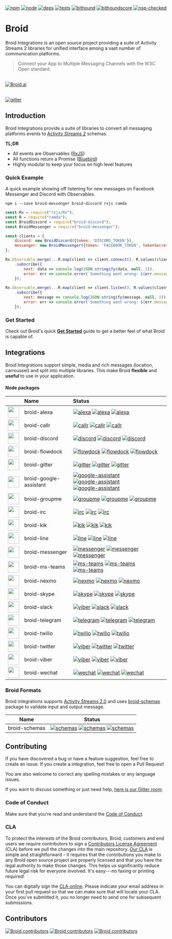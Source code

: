 [alexa-url]:https://github.com/broidHQ/integrations/tree/master/broid-alexa
[alexa-dm]:https://david-dm.org/broidhq/integrations.svg?path=broid-alexa
[alexa-dm-url]:https://david-dm.org/broidhq/integrations?path=broid-alexa
[alexa-npm]:https://img.shields.io/npm/v/broid-alexa.svg

[callr-url]: https://github.com/broidHQ/integrations/tree/master/broid-callr
[callr-dm]: https://david-dm.org/broidhq/integrations.svg?path=broid-callr
[callr-dm-url]: https://david-dm.org/broidhq/integrations?path=broid-callr
[callr-npm]: https://img.shields.io/npm/v/broid-callr.svg

[discord-url]: https://github.com/broidHQ/integrations/tree/master/broid-discord
[discord-dm]: https://david-dm.org/broidhq/integrations.svg?path=broid-discord
[discord-dm-url]: https://david-dm.org/broidhq/integrations?path=broid-discord
[discord-npm]: https://img.shields.io/npm/v/broid-discord.svg

[flowdock-url]: https://github.com/broidHQ/integrations/tree/master/broid-flowdock
[flowdock-dm]: https://david-dm.org/broidhq/integrations.svg?path=broid-flowdock
[flowdock-dm-url]: https://david-dm.org/broidhq/integrations?path=broid-flowdock
[flowdock-npm]: https://img.shields.io/npm/v/broid-flowdock.svg

[gitter-url]: https://github.com/broidHQ/integrations/tree/master/broid-gitter
[gitter-dm]: https://david-dm.org/broidhq/integrations.svg?path=broid-gitter
[gitter-dm-url]: https://david-dm.org/broidhq/integrations?path=broid-gitter
[gitter-npm]: https://img.shields.io/npm/v/broid-gitter.svg

[google-assistant-url]: https://github.com/broidHQ/integrations/tree/master/broid-google-assistant
[google-assistant-dm]: https://david-dm.org/broidhq/integrations.svg?path=broid-google-assistant
[google-assistant-dm-url]: https://david-dm.org/broidhq/integrations?path=broid-google-assistant
[google-assistant-npm]: https://img.shields.io/npm/v/broid-google-assistant.svg

[groupme-url]: https://github.com/broidHQ/integrations/tree/master/broid-groupme
[groupme-dm]: https://david-dm.org/broidhq/integrations.svg?path=broid-groupme
[groupme-dm-url]: https://david-dm.org/broidhq/integrations?path=broid-groupme
[groupme-npm]: https://img.shields.io/npm/v/broid-groupme.svg

[irc-url]: https://github.com/broidHQ/integrations/tree/master/broid-irc
[irc-dm]: https://david-dm.org/broidhq/integrations.svg?path=broid-irc
[irc-dm-url]: https://david-dm.org/broidhq/integrations?path=broid-irc
[irc-npm]: https://img.shields.io/npm/v/broid-irc.svg

[kik-url]: https://github.com/broidHQ/integrations/tree/master/broid-kik
[kik-dm]: https://david-dm.org/broidhq/integrations.svg?path=broid-kik
[kik-dm-url]: https://david-dm.org/broidhq/integrations?path=broid-kik
[kik-npm]: https://img.shields.io/npm/v/broid-kik.svg

[line-url]: https://github.com/broidHQ/integrations/tree/master/broid-line
[line-dm]: https://david-dm.org/broidhq/integrations.svg?path=broid-line
[line-dm-url]: https://david-dm.org/broidhq/integrations?path=broid-line
[line-npm]: https://img.shields.io/npm/v/broid-line.svg

[messenger-url]: https://github.com/broidHQ/integrations/tree/master/broid-messenger
[messenger-dm]: https://david-dm.org/broidhq/integrations.svg?path=broid-messenger
[messenger-dm-url]: https://david-dm.org/broidhq/integrations?path=broid-messenger
[messenger-npm]: https://img.shields.io/npm/v/broid-messenger.svg

[ms-teams-url]: https://github.com/broidHQ/integrations/tree/master/broid-ms-teams
[ms-teams-dm]: https://david-dm.org/broidhq/integrations.svg?path=broid-ms-teams
[ms-teams-dm-url]: https://david-dm.org/broidhq/integrations?path=broid-ms-teams
[ms-teams-npm]: https://img.shields.io/npm/v/broid-ms-teams.svg

[nexmo-url]: https://github.com/broidHQ/integrations/tree/master/broid-nexmo
[nexmo-dm]: https://david-dm.org/broidhq/integrations.svg?path=broid-nexmo
[nexmo-dm-url]: https://david-dm.org/broidhq/integrations?path=broid-nexmo
[nexmo-npm]: https://img.shields.io/npm/v/broid-nexmo.svg

[skype-url]: https://github.com/broidHQ/integrations/tree/master/broid-skype
[skype-dm]: https://david-dm.org/broidhq/integrations.svg?path=broid-skype
[skype-dm-url]: https://david-dm.org/broidhq/integrations?path=broid-skype
[skype-npm]: https://img.shields.io/npm/v/broid-skype.svg

[slack-url]: https://github.com/broidHQ/integrations/tree/master/broid-slack
[slack-dm]: https://david-dm.org/broidhq/integrations.svg?path=broid-slack
[slack-dm-url]: https://david-dm.org/broidhq/integrations?path=broid-slack
[slack-npm]: https://img.shields.io/npm/v/broid-slack.svg

[telegram-url]: https://github.com/broidHQ/integrations/tree/master/broid-telegram
[telegram-dm]: https://david-dm.org/broidhq/integrations.svg?path=broid-telegram
[telegram-dm-url]: https://david-dm.org/broidhq/integrations?path=broid-telegram
[telegram-npm]: https://img.shields.io/npm/v/broid-telegram.svg

[twilio-url]: https://github.com/broidHQ/integrations/tree/master/broid-twilio
[twilio-dm]: https://david-dm.org/broidhq/integrations.svg?path=broid-twilio
[twilio-dm-url]: https://david-dm.org/broidhq/integrations?path=broid-twilio
[twilio-npm]: https://img.shields.io/npm/v/broid-twilio.svg

[twitter-url]: https://github.com/broidHQ/integrations/tree/master/broid-twitter
[twitter-dm]: https://david-dm.org/broidhq/integrations.svg?path=broid-twitter
[twitter-dm-url]: https://david-dm.org/broidhq/integrations?path=broid-twitter
[twitter-npm]: https://img.shields.io/npm/v/broid-twitter.svg

[viber-url]: https://github.com/broidHQ/integrations/tree/master/broid-viber
[viber-dm]: https://david-dm.org/broidhq/integrations.svg?path=broid-viber
[viber-dm-url]: https://david-dm.org/broidhq/integrations?path=broid-viber
[viber-npm]: https://img.shields.io/npm/v/broid-viber.svg

[wechat-url]: https://github.com/broidHQ/integrations/tree/master/broid-wechat
[wechat-dm]: https://david-dm.org/broidhq/integrations.svg?path=broid-wechat
[wechat-dm-url]: https://david-dm.org/broidhq/integrations?path=broid-wechat
[wechat-npm]: https://img.shields.io/npm/v/broid-wechat.svg

[integration-doc-badge]:https://img.shields.io/badge/docs--green.svg?style=flat

[schemas-url]: https://github.com/broidHQ/integrations/tree/master/broid-schemas
[schemas-dm]: https://david-dm.org/broidhq/integrations.svg?path=broid-schemas
[schemas-dm-url]: https://david-dm.org/broidhq/integrations?path=broid-schemas
[schemas-npm]: https://img.shields.io/npm/v/broid-schemas.svg

[npm]:https://img.shields.io/badge/npm-broid-green.svg?style=flat
[npm-url]:https://www.npmjs.com/~broid

[node]:https://img.shields.io/node/v/broid-slack.svg
[node-url]:https://nodejs.org

[deps]:https://img.shields.io/badge/dependencies-checked-green.svg?style=flat
[deps-url]:#integrations

[tests]:https://img.shields.io/travis/broidHQ/integrations/master.svg
[tests-url]:https://travis-ci.org/broidHQ/integrations

[bithound]:https://img.shields.io/bithound/code/github/broidHQ/integrations.svg
[bithound-url]:https://www.bithound.io/github/broidHQ/integrations

[bithoundscore]:https://www.bithound.io/github/broidHQ/integrations/badges/score.svg
[bithoundscore-url]:https://www.bithound.io/github/broidHQ/integrations

[nsp-checked]:https://img.shields.io/badge/nsp-checked-green.svg?style=flat
[nsp-checked-url]:https://nodesecurity.io

[gitter]:https://badges.gitter.im/broidHQ/broid.svg
[gitter-url]:https://t.broid.ai/c/Blwjlw?utm_source=github&utm_medium=readme&utm_campaign=top&link=gitter


[![npm][npm]][npm-url]
[![node][node]][node-url]
[![deps][deps]][deps-url]
[![tests][tests]][tests-url]
[![bithound][bithound]][bithound-url]
[![bithoundscore][bithoundscore]][bithoundscore-url]
[![nsp-checked][nsp-checked]][nsp-checked-url]

# Broid

Broid Integrations is an open source project providing a suite of Activity Streams 2 libraries for unified interface among a vast number of communication platforms.

> Connect your App to Multiple Messaging Channels with the W3C Open standard.

<br>
<a href="https://github.com/broidHQ/integrations">
<img alt="Broid.ai" src="https://t.broid.ai/i/b-github-cover?utm_source=github&utm_medium=readme&utm_campaign=cover#a">
</a>
<br>
<br>

[![gitter][gitter]][gitter-url]

## Introduction

Broid Integrations provide a suite of libraries to convert all messaging platforms events to [Activity Streams 2](https://t.broid.ai/c/LSB12U?utm_source=github&utm_medium=readme&utm_campaign=introduction&link=as2) schemas.

**TL;DR**

* All events are Observables ([RxJS](https://github.com/ReactiveX/rxjs))
* All functions return a Promise ([Bluebird](http://bluebirdjs.com/docs/getting-started.html))
* Highly modular to keep your focus on high level features

### Quick Example

A quick example showing off listening for new messages on Facebook Messenger and Discord with Observables.

```shell
npm i --save broid-messenger broid-discord rxjs ramda
```

```javascript
const Rx = require("rxjs/Rx");
const R = require("ramda");
const BroidDiscord = require("broid-discord");
const BroidMessenger = require("broid-messenger");

const clients = {
	discord: new BroidDiscord({token: 'DISCORD_TOKEN'}),
	messenger: new BroidMessenger({token: 'FACEBOOK_TOKEN', tokenSecret: 'FACEBOOK_SECRET'})
};

Rx.Observable.merge(...R.map(client => client.connect(), R.values(clients)))
	.subscribe({
		next: data => console.log(JSON.stringify(data, null, 2)),
		error: err => console.error(`Something went wrong: ${err.message}`),
	});

Rx.Observable.merge(...R.map(client => client.listen(), R.values(clients)))
	.subscribe({
		next: message => console.log(JSON.stringify(message, null, 2)),
		error: err => console.error(`Something went wrong: ${err.message}`),
	});
```

### Get Started

Check out Broid's quick [**Get Started**](https://t.broid.ai/c/MRAxh0?utm_source=github&utm_medium=readme&utm_campaign=get-started) guide to get a better feel of what Broid is capable of.


<a name="integrations"></a>
## Integrations

Broid Integrations support simple, media and rich messages (location, carroussel) and split into multiple libraries.
This make Broid **flexible** and **useful** to use in your application.

#### Node packages

| |Name|Status|
|:--|:--|:----|
|<a href="https://github.com/broidHQ/integrations/tree/master/broid-alexa"><img width="35" src="https://t.broid.ai/i/p-alexa-color?utm_source=github&utm_medium=readme&utm_campaign=integrations"></a>| broid-alexa |[![alexa][alexa-npm]][alexa-url] [![alexa][alexa-dm]][alexa-dm-url] [![alexa][integration-doc-badge]][alexa-url]|
|<a href="https://github.com/broidHQ/integrations/tree/master/broid-callr"><img width="35" src="https://t.broid.ai/i/p-callr-color?utm_source=github&utm_medium=readme&utm_campaign=integrations"></a>| broid-callr |[![callr][callr-npm]][callr-url] [![callr][callr-dm]][callr-dm-url] [![callr][integration-doc-badge]][callr-url]|
|<a href="https://github.com/broidHQ/integrations/tree/master/broid-discord"><img width="35" src="https://t.broid.ai/i/s-discord-color?utm_source=github&utm_medium=readme&utm_campaign=integrations"></a>| broid-discord |[![discord][discord-npm]][discord-url] [![discord][discord-dm]][discord-dm-url] [![discord][integration-doc-badge]][discord-url]|
|<a href="https://github.com/broidHQ/integrations/tree/master/broid-flowdock"><img width="35" src="https://t.broid.ai/i/s-flowdock-color?utm_source=github&utm_medium=readme&utm_campaign=integrations"></a>| broid-flowdock |[![flowdock][flowdock-npm]][flowdock-url] [![flowdock][flowdock-dm]][flowdock-dm-url] [![flowdock][integration-doc-badge]][flowdock-url]|
|<a href="https://github.com/broidHQ/integrations/tree/master/broid-gitter"><img width="35" src="https://t.broid.ai/i/p-gitter-color?utm_source=github&utm_medium=readme&utm_campaign=integrations"></a>| broid-gitter |[![gitter][gitter-npm]][gitter-url] [![gitter][gitter-dm]][gitter-dm-url] [![gitter][integration-doc-badge]][gitter-url]|
|<a href="https://github.com/broidHQ/integrations/tree/master/broid-google-assistant"><img width="35" src="https://t.broid.ai/i/p-google-assistant-color?utm_source=github&utm_medium=readme&utm_campaign=integrations"></a>| broid-google-assistant |[![google-assistant][google-assistant-npm]][google-assistant-url] [![google-assistant][google-assistant-dm]][google-assistant-dm-url] [![google-assistant][integration-doc-badge]][google-assistant-url]|
|<a href="https://github.com/broidHQ/integrations/tree/master/broid-groupme"><img width="35" src="https://t.broid.ai/i/p-groupme-color?utm_source=github&utm_medium=readme&utm_campaign=integrations"></a>| broid-groupme |[![groupme][groupme-npm]][groupme-url] [![groupme][groupme-dm]][groupme-dm-url] [![groupme][integration-doc-badge]][groupme-url]|
|<a href="https://github.com/broidHQ/integrations/tree/master/broid-irc"><img width="35" src="https://t.broid.ai/i/p-irc-color?utm_source=github&utm_medium=readme&utm_campaign=integrations"></a>| broid-irc |[![irc][irc-npm]][irc-url] [![irc][irc-dm]][irc-dm-url] [![irc][integration-doc-badge]][irc-url]|
|<a href="https://github.com/broidHQ/integrations/tree/master/broid-kik"><img width="35" src="https://t.broid.ai/i/p-kik-color?utm_source=github&utm_medium=readme&utm_campaign=integrations"></a>| broid-kik |[![kik][kik-npm]][kik-url] [![kik][kik-dm]][kik-dm-url] [![kik][integration-doc-badge]][kik-url]|
|<a href="https://github.com/broidHQ/integrations/tree/master/broid-line"><img width="35" src="https://t.broid.ai/i/p-line-color?utm_source=github&utm_medium=readme&utm_campaign=integrations"></a>| broid-line |[![line][line-npm]][line-url] [![line][line-dm]][line-dm-url] [![line][integration-doc-badge]][line-url]|
|<a href="https://github.com/broidHQ/integrations/tree/master/broid-messenger"><img width="35" src="https://t.broid.ai/i/s-messenger-color?utm_source=github&utm_medium=readme&utm_campaign=integrations"></a>| broid-messenger |[![messenger][messenger-npm]][messenger-url] [![messenger][messenger-dm]][messenger-dm-url] [![messenger][integration-doc-badge]][messenger-url]|
|<a href="https://github.com/broidHQ/integrations/tree/master/broid-ms-teams"><img width="35" src="https://t.broid.ai/i/p-ms-teams-color?utm_source=github&utm_medium=readme&utm_campaign=integrations"></a>| broid-ms-teams |[![ms-teams][ms-teams-npm]][ms-teams-url] [![ms-teams][ms-teams-dm]][ms-teams-dm-url] [![ms-teams][integration-doc-badge]][ms-teams-url]|
|<a href="https://github.com/broidHQ/integrations/tree/master/broid-nexmo"><img width="35" src="https://t.broid.ai/i/p-nexmo-color?utm_source=github&utm_medium=readme&utm_campaign=integrations"></a>| broid-nexmo |[![nexmo][nexmo-npm]][nexmo-url] [![nexmo][nexmo-dm]][nexmo-dm-url] [![nexmo][integration-doc-badge]][nexmo-url]|
|<a href="https://github.com/broidHQ/integrations/tree/master/broid-skype"><img width="35" src="https://t.broid.ai/i/p-skype-color?utm_source=github&utm_medium=readme&utm_campaign=integrations"></a>| broid-skype |[![skype][skype-npm]][skype-url] [![skype][skype-dm]][skype-dm-url] [![skype][integration-doc-badge]][skype-url]|
|<a href="https://github.com/broidHQ/integrations/tree/master/broid-slack"><img width="35" src="https://t.broid.ai/i/s-slack-color?utm_source=github&utm_medium=readme&utm_campaign=integrations"></a>| broid-slack |[![viber][slack-npm]][slack-url] [![slack][slack-dm]][slack-dm-url] [![slack][integration-doc-badge]][slack-url]|
|<a href="https://github.com/broidHQ/integrations/tree/master/broid-telegram"><img width="35" src="https://t.broid.ai/i/s-telegram-color?utm_source=github&utm_medium=readme&utm_campaign=integrations"></a>| broid-telegram |[![telegram][telegram-npm]][telegram-url] [![telegram][telegram-dm]][telegram-dm-url] [![telegram][integration-doc-badge]][telegram-url]|
|<a href="https://github.com/broidHQ/integrations/tree/master/broid-twilio"><img width="35" src="https://t.broid.ai/i/p-twilio-color?utm_source=github&utm_medium=readme&utm_campaign=integrations"></a>| broid-twilio |[![twilio][twilio-npm]][twilio-url] [![twilio][twilio-dm]][twilio-dm-url] [![twilio][integration-doc-badge]][twilio-url]|
|<a href="https://github.com/broidHQ/integrations/tree/master/broid-twitter"><img width="35" src="https://t.broid.ai/i/s-twitter-color?utm_source=github&utm_medium=readme&utm_campaign=integrations"></a>| broid-twitter |[![viber][twitter-npm]][twitter-url] [![twitter][twitter-dm]][twitter-dm-url] [![twitter][integration-doc-badge]][twitter-url]|
|<a href="https://github.com/broidHQ/integrations/tree/master/broid-viber"><img width="35" src="https://t.broid.ai/i/p-viber-color?utm_source=github&utm_medium=readme&utm_campaign=integrations"></a>| broid-viber |[![viber][viber-npm]][viber-url] [![viber][viber-dm]][viber-dm-url] [![viber][integration-doc-badge]][viber-url]|
|<a href="https://github.com/broidHQ/integrations/tree/master/broid-wechat"><img width="35" src="https://t.broid.ai/i/p-wechat-color?utm_source=github&utm_medium=readme&utm_campaign=integrations"></a>| broid-wechat |[![wechat][wechat-npm]][wechat-url] [![wechat][wechat-dm]][wechat-dm-url] [![wechat][integration-doc-badge]][wechat-url]|

### Broid Formats

Broid integrations supports [Activity Streams 2.0](https://t.broid.ai/c/LSB12U?utm_source=github&utm_medium=readme&utm_campaign=formats&link=as2) and uses [broid-schemas](https://t.broid.ai/c/gepuZo?utm_source=github&utm_medium=readme&utm_campaign=formats&link=github-broid-schemas) package to validate input and output message.


|Name|Status|
|:--:|:----:|
|broid-schemas |[![schemas][schemas-npm]][schemas-url] [![schemas][schemas-dm]][schemas-dm-url] [![schemas][integration-doc-badge]][schemas-url]|



## Contributing

If you have discovered a bug or have a feature suggestion, feel free to create an issue. If you create a integration, feel free to open a Pull Request!

You are also welcome to correct any spelling mistakes or any language issues.

If you want to discuss something or just need help, [here is our Gitter room](https://t.broid.ai/c/Blwjlw?utm_source=github&utm_medium=readme&utm_campaign=contributing&link=gitter).

### Code of Conduct

Make sure that you're read and understand the [Code of Conduct](http://contributor-covenant.org/version/1/2/0/).

### CLA

To protect the interests of the Broid contributors, Broid, customers and end users we require contributors to sign a [Contributors License Agreement](https://cla-assistant.io/broidhq/integrations) (CLA) before we pull the changes into the main repository. [Our CLA](https://cla-assistant.io/broidhq/integrations) is simple and straightforward - it requires that the contributions you make to any Broid open source project are properly licensed and that you have the legal authority to make those changes. This helps us significantly reduce future legal risk for everyone involved. It's easy---no faxing or printing required!

You can digitally sign the [CLA online](https://cla-assistant.io/broidhq/integrations). Please indicate your email address in your first pull request so that we can make sure that will locate your CLA. Once you've submitted it, you no longer need to send one for subsequent submissions.


## Contributors

[![Broid contributors](https://img.shields.io/badge/Broid%20contributors%20-broidy-%23FF0000.svg?style=flat)](https://github.com/broidy)
[![Broid contributors](https://img.shields.io/badge/Broid%20contributors%20-killix-%23FF0000.svg?style=flat)](https://github.com/killix)
[![Broid contributors](https://img.shields.io/badge/Broid%20contributors%20-dustinblackman-%23FF0000.svg?style=flat)](https://github.com/dustinblackman)

